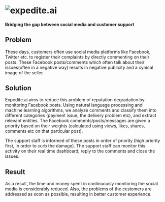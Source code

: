 # ![expedite.ai](https://raw.githubusercontent.com/himanshub16/expedite.ai/master/static/logo.png?token=ASVjelIHi8KEaa74gruLuD7jUTcBaDMNks5Z_rvxwA%3D%3D)
#### Bridging the gap between social media and customer support

## Problem
These days, customers often use social media platforms like Facebook, Twitter etc. to register their complaints by directly commenting on their posts. These Facebook posts/comments which often talk about their issues(often in a negative way) results in negative publicity and a cynical image of the seller.

## Solution
Expedite.ai aims to reduce this problem of reputation degradation by monitoring Facebook posts. Using natural language processing and machine learning algorithms, we analyze comments and classify them into different categories (payment issue, the delivery problem etc), and extract relevant entities. The Facebook comments/posts/messages are given a priority based on their weights (calculated using views, likes, shares, comments etc on that particular post).

The support staff is informed of these posts in order of priority (high priority first, in order to curb the damage). The support staff can monitor this activity on their real time dashboard, reply to the comments and close the issues.

## Result

As a result, the time and money spent in continuously monitoring the social media is considerably reduced. Also, the problems of the customers are addressed as soon as possible, resulting in better customer experience.
